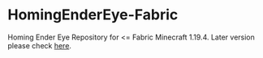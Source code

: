 # HomingEnderEye-Fabric
Homing Ender Eye Repository for <= Fabric Minecraft 1.19.4.
Later version please check [here](https://github.com/DragonsPlusMinecraft/HomingEnderEye).
